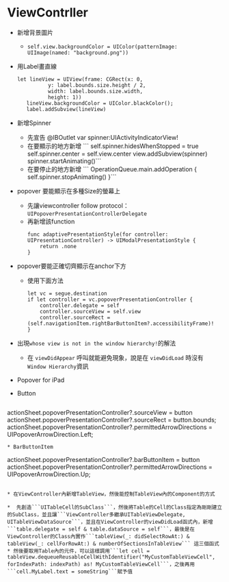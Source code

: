 # ViewContrller

* 新增背景圖片
  * `self.view.backgroundColor = UIColor(patternImage: UIImage(named: "background.png"))`
* 用Label畫直線
  ```
  let lineView = UIView(frame: CGRect(x: 0, 
            y: label.bounds.size.height / 2,
            width: label.bounds.size.width,
            height: 1)) 
     lineView.backgroundColor = UIColor.blackColor();
     label.addSubview(lineView)
  ```
* 新增Spinner
  * 先宣告 @IBOutlet var spinner:UIActivityIndicatorView!
  * 在要顯示的地方新增
    \`\`\`
    self.spinner.hidesWhenStopped = true
    self.spinner.center = self.view.center
    view.addSubview\(spinner\)
    spinner.startAnimating\(\)\`\`\`
  * 在要停止的地方新增
    \`\`\` 
    OperationQueue.main.addOperation {
       self.spinner.stopAnimating\(\)
    }\`\`\`
* popover 要能顯示在多種Size的螢幕上
  * 先讓viewcontroller follow protocol：`UIPopoverPresentationControllerDelegate`
  * 再新增該function
    ```
    func adaptivePresentationStyle(for controller: UIPresentationController) -> UIModalPresentationStyle {
        return .none
    }
    ```
* popover要能正確切齊顯示在anchor下方
  * 使用下面方法
    ```
    let vc = segue.destination
    if let controller = vc.popoverPresentationController {
        controller.delegate = self
        controller.sourceView = self.view
        controller.sourceRect = (self.navigationItem.rightBarButtonItem?.accessibilityFrame)!
    }
    ```
* 出現`whose view is not in the window hierarchy!`的解法

  * 在 `viewDidAppear` 呼叫就能避免現象，說是在 `viewDidLoad` 時沒有 `Window Hierarchy`資訊

* Popover for iPad

 * Button

   ```      
actionSheet.popoverPresentationController?.sourceView = button
actionSheet.popoverPresentationController?.sourceRect = button.bounds;
actionSheet.popoverPresentationController?.permittedArrowDirections = UIPopoverArrowDirection.Left;

   ```
 * BarButtonItem

   ```
actionSheet.popoverPresentationController?.barButtonItem = button
actionSheet.popoverPresentationController?.permittedArrowDirections = UIPopoverArrowDirection.Up;
   ```
   
* 在ViewController內新增TableView，然後能控制TableView內的Component的方式
  
 *  先創造```UITableCell的SubClass```，然後將Table的Cell的Class指定為剛剛建立的SubClass，並且讓```ViewController多繼承UITableViewDelegate, UITableViewDataSource```，並且在ViewController的viewDidLoad函式內，新增```table.delegate = self & table.dataSource = self```，最後是在ViewController的Class內實作```tableView(_: didSelectRowAt:) & tableView(_: cellForRowAt:) & numberOfSectionsInTableView``` 這三個函式
 * 然後要取用Table內的元件，可以這樣調用```let cell = tableView.dequeueReusableCellWithIdentifier("MyCustomTableViewCell", forIndexPath: indexPath) as! MyCustomTableViewCell```，之後再用```cell.MyLabel.text = someString```賦予值